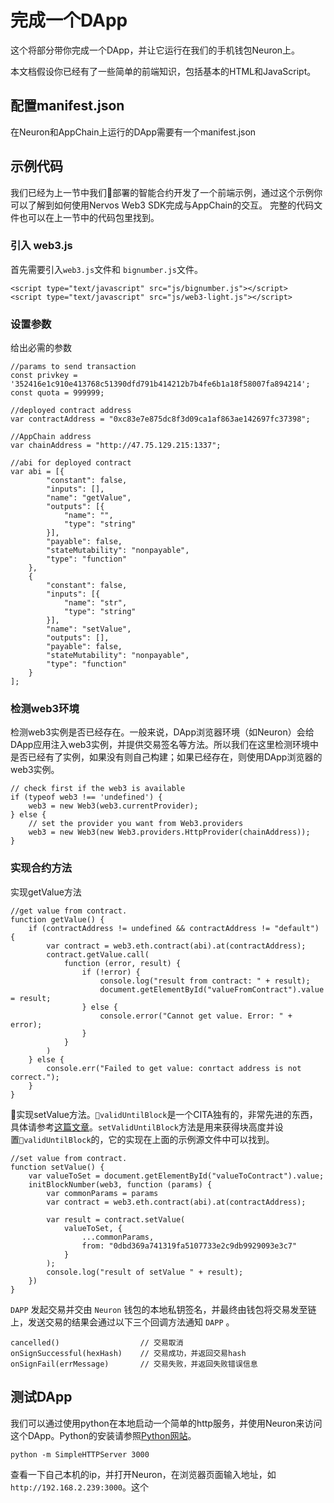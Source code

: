 # 完成一个DApp

这个将部分带你完成一个DApp，并让它运行在我们的手机钱包Neuron上。

本文档假设你已经有了一些简单的前端知识，包括基本的HTML和JavaScript。

## 配置manifest.json

在Neuron和AppChain上运行的DApp需要有一个manifest.json

## 示例代码

我们已经为上一节中我们部署的智能合约开发了一个前端示例，通过这个示例你可以了解到如何使用Nervos Web3 SDK完成与AppChain的交互。 完整的代码文件也可以在上一节中的代码包里找到。

### 引入 web3.js

首先需要引入`web3.js`文件和 `bignumber.js`文件。

    <script type="text/javascript" src="js/bignumber.js"></script>
    <script type="text/javascript" src="js/web3-light.js"></script>
    

### 设置参数

给出必需的参数

    //params to send transaction
    const privkey = '352416e1c910e413768c51390dfd791b414212b7b4fe6b1a18f58007fa894214';
    const quota = 999999;
    
    //deployed contract address
    var contractAddress = "0xc83e7e875dc8f3d09ca1af863ae142697fc37398";
    
    //AppChain address
    var chainAddress = "http://47.75.129.215:1337";
    
    //abi for deployed contract
    var abi = [{
            "constant": false,
            "inputs": [],
            "name": "getValue",
            "outputs": [{
                "name": "",
                "type": "string"
            }],
            "payable": false,
            "stateMutability": "nonpayable",
            "type": "function"
        },
        {
            "constant": false,
            "inputs": [{
                "name": "str",
                "type": "string"
            }],
            "name": "setValue",
            "outputs": [],
            "payable": false,
            "stateMutability": "nonpayable",
            "type": "function"
        }
    ];
    

### 检测web3环境

检测web3实例是否已经存在。一般来说，DApp浏览器环境（如Neuron）会给DApp应用注入web3实例，并提供交易签名等方法。所以我们在这里检测环境中是否已经有了实例，如果没有则自己构建；如果已经存在，则使用DApp浏览器的web3实例。

    // check first if the web3 is available
    if (typeof web3 !== 'undefined') {
        web3 = new Web3(web3.currentProvider);
    } else {
        // set the provider you want from Web3.providers
        web3 = new Web3(new Web3.providers.HttpProvider(chainAddress));
    }
    

### 实现合约方法

实现getValue方法

    //get value from contract.
    function getValue() {
        if (contractAddress != undefined && contractAddress != "default") {
            var contract = web3.eth.contract(abi).at(contractAddress);
            contract.getValue.call(
                function (error, result) {
                    if (!error) {
                        console.log("result from contract: " + result);
                        document.getElementById("valueFromContract").value = result;
                    } else {
                        console.error("Cannot get value. Error: " + error);
                    }
                }
            )
        } else {
            console.err("Failed to get value: conrtact address is not correct.");
        }
    }
    

实现setValue方法。`validUntilBlock`是一个CITA独有的，非常先进的东西，具体请参考[这篇文章](https://docs.nervos.org/cita/#/zh-CN/latest/reference/faq?id=%E4%BA%A4%E6%98%93%E4%B8%AD%E7%9A%84valid_until_block%E6%98%AF%E4%BD%9C%E7%94%A8%E6%98%AF%E4%BB%80%E4%B9%88%EF%BC%9F)。`setValidUntilBlock`方法是用来获得块高度并设置`validUntilBlock`的，它的实现在上面的示例源文件中可以找到。

    //set value from contract.
    function setValue() {
        var valueToSet = document.getElementById("valueToContract").value;
        initBlockNumber(web3, function (params) {
            var commonParams = params
            var contract = web3.eth.contract(abi).at(contractAddress);
    
            var result = contract.setValue(
                valueToSet, {
                    ...commonParams,
                    from: "0dbd369a741319fa5107733e2c9db9929093e3c7"
                }
            );
            console.log("result of setValue " + result);
        })
    }
    

`DAPP` 发起交易并交由 `Neuron` 钱包的本地私钥签名，并最终由钱包将交易发至链上，发送交易的结果会通过以下三个回调方法通知 `DAPP` 。

    cancelled()                  // 交易取消
    onSignSuccessful(hexHash)    // 交易成功，并返回交易hash
    onSignFail(errMessage)       // 交易失败，并返回失败错误信息
    

## 测试DApp

我们可以通过使用python在本地启动一个简单的http服务，并使用Neuron来访问这个DApp。Python的安装请参照[Python网站](https://www.python.org/downloads/)。

    python -m SimpleHTTPServer 3000
    

查看一下自己本机的ip，并打开Neuron，在浏览器页面输入地址，如`http://192.168.2.239:3000`。这个
